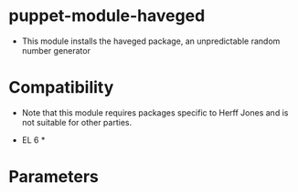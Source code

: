 # puppet-module-haveged #


  * This module installs the haveged package, an unpredictable random number generator  


# Compatibility #

  * Note  that this module requires packages specific to Herff Jones and is not
suitable for other parties.

  * EL 6 *

# Parameters #

